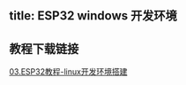 title: ESP32 windows 开发环境 
---
## 教程下载链接
[03.ESP32教程-linux开发环境搭建](https://pan.baidu.com/s/1kVdiCYV#list/path=%2FESP32%2F%E3%80%90eBox%E7%94%9F%E6%80%81%E5%9C%88%E3%80%91ESP32%E5%85%AC%E5%BC%80%E8%B5%84%E6%96%99%2F%E3%80%90eBox%E7%94%9F%E6%80%81%E5%9C%88%E3%80%91ESP32%E5%85%AC%E5%BC%80%E8%B5%84%E6%96%99%2F01.%E5%BC%80%E5%8F%91%E7%8E%AF%E5%A2%83%E6%90%AD%E5%BB%BA%E6%95%99%E7%A8%8B&parentPath=%2FESP32)
